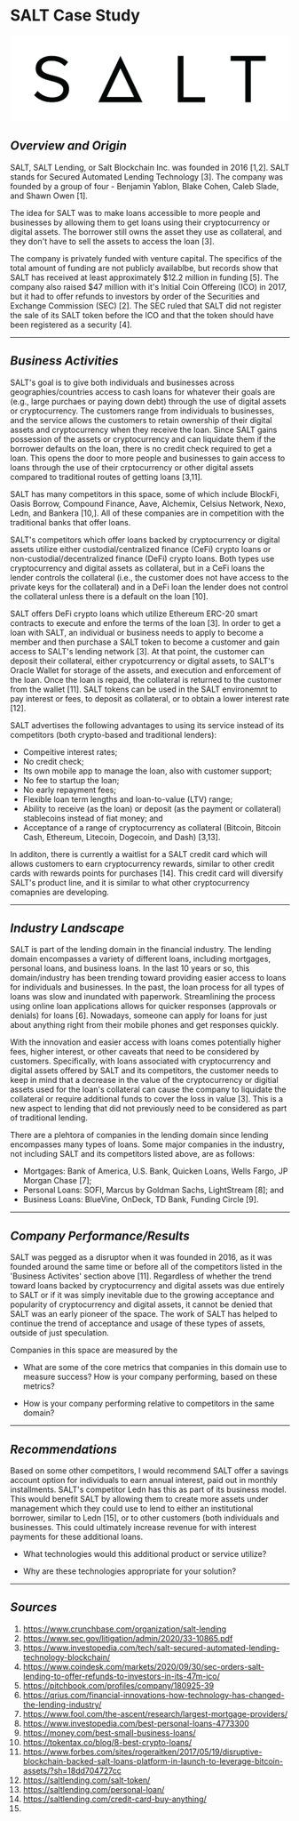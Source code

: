 # **SALT Case Study**

![Salt Image](salt.png)

## *Overview and Origin*

SALT, SALT Lending, or Salt Blockchain Inc. was founded in 2016 [1,2]. SALT stands for Secured Automated Lending Technology [3]. The company was founded by a group of four - Benjamin Yablon, Blake Cohen, Caleb Slade, and Shawn Owen [1].

The idea for SALT was to make loans accessible to more people and businesses by allowing them to get loans using their cryptocurrency or digital assets. The borrower still owns the asset they use as collateral, and they don't have to sell the assets to access the loan [3].

The company is privately funded with venture capital. The specifics of the total amount of funding are not publicly availablbe, but records show that SALT has received at least approximately $12.2 million in funding [5]. The company also raised $47 million with it's Initial Coin Offereing (ICO) in 2017, but it had to offer refunds to investors by order of the Securities and Exchange Commission (SEC) [2]. The SEC ruled that SALT did not register the sale of its SALT token before the ICO and that the token should have been registered as a security [4].

---

## *Business Activities*

SALT's goal is to give both individuals and businesses across geographies/countries access to cash loans for whatever their goals are (e.g., large purchaes or paying down debt) through the use of digital assets or cryptocurrency. The customers range from individuals to businesses, and the service allows the customers to retain ownership of their digital assets and cryptocurrency when they receive the loan. Since SALT gains possession of the assets or cryptocurrency and can liquidate them if the borrower defaults on the loan, there is no credit check required to get a loan. This opens the door to more people and businesses to gain access to loans through the use of their crptocurrency or other digital assets compared to traditional routes of getting loans [3,11].

SALT has many competitors in this space, some of which include BlockFi, Oasis Borrow, Compound Finance, Aave, Alchemix, Celsius Network, Nexo, Ledn, and Bankera [10,]. All of these companies are in competition with the traditional banks that offer loans.

SALT's competitors which offer loans backed by cryptocurrency or digital assets utilize either custodial/centralized finance (CeFi) crypto loans or non-custodial/decentralized finance (DeFi) crypto loans. Both types use cryptocurrency and digital assets as collateral, but in a CeFi loans the lender controls the collateral (i.e., the customer does not have access to the private keys for the collateral) and in a DeFi loan the lender does not control the collateral unless there is a default on the loan [10].

SALT offers DeFi crypto loans which utilize Ethereum ERC-20 smart contracts to execute and enfore the terms of the loan [3]. In order to get a loan with SALT, an individual or business needs to apply to become a member and then purchase a SALT token to become a customer and gain access to SALT's lending network [3]. At that point, the customer can deposit their collateral, either crypotcurrency or digital assets, to SALT's Oracle Wallet for storage of the assets, and execution and enforcement of the loan. Once the loan is repaid, the collateral is returned to the customer from the wallet [11]. SALT tokens can be used in the SALT environemnt to pay interest or fees, to deposit as collateral, or to obtain a lower interest rate [12].

SALT advertises the following advantages to using its service instead of its competitors (both crypto-based and traditional lenders):

* Compeitive interest rates;
* No credit check;
* Its own mobile app to manage the loan, also with customer support;
* No fee to startup the loan;
* No early repayment fees;
* Flexible loan term lengths and loan-to-value (LTV) range;
* Ability to receive (as the loan) or deposit (as the payment or collateral) stablecoins instead of fiat money; and
* Acceptance of a range of cryptocurrency as collateral (Bitcoin, Bitcoin Cash, Ethereum, Litecoin, Dogecoin, and Dash) [3,13].

In additon, there is currently a waitlist for a SALT credit card which will allows customers to earn cryptocurrency rewards, similar to other credit cards with rewards points for purchases [14]. This credit card will diversify SALT's product line, and it is similar to what other cryptocurrency comapnies are developing.

---

## *Industry Landscape*

SALT is part of the lending domain in the financial industry. The lending domain encompasses a variety of different loans, including mortgages, personal loans, and business loans. In the last 10 years or so, this domain/industry has been trending toward providing easier access to loans for individuals and businesses. In the past, the loan process for all types of loans was slow and inundated with paperwork. Streamlining the process using online loan applications allows for quicker responses (approvals or denials) for loans [6]. Nowadays, someone can apply for loans for just about anything right from their mobile phones and get responses quickly.

With the innovation and easier access with loans comes potentially higher fees, higher interest, or other caveats that need to be considered by customers. Specifically, with loans associated with cryptocurrency and digital assets offered by SALT and its competitors, the customer needs to keep in mind that a decrease in the value of the cryptocurrency or digitial assets used for the loan's collateral can cause the company to liquidate the collateral or require additional funds to cover the loss in value [3]. This is a new aspect to lending that did not previously need to be considered as part of traditional lending.

There are a plehtora of companies in the lending domain since lending encompasses many types of loans. Some major companies in the industry, not including SALT and its competitors listed above, are as follows:

* Mortgages: Bank of America, U.S. Bank, Quicken Loans, Wells Fargo, JP Morgan Chase [7];
* Personal Loans: SOFI, Marcus by Goldman Sachs, LightStream [8]; and
* Business Loans: BlueVine, OnDeck, TD Bank, Funding Circle [9].
---

## *Company Performance/Results*

SALT was pegged as a disruptor when it was founded in 2016, as it was founded around the same time or before all of the competitors listed in the 'Business Activites' section above [11]. Regardless of whether the trend toward loans backed by cryptocurrency and digital assets was due entirely to SALT or if it was simply inevitable due to the growing acceptance and popularity of cryptocurrency and digital assets, it cannot be denied that SALT was an early pioneer of the space. The work of SALT has helped to continue the trend of acceptance and usage of these types of assets, outside of just speculation.

Companies in this space are measured by the 

* What are some of the core metrics that companies in this domain use to measure success? How is your company performing, based on these metrics?

* How is your company performing relative to competitors in the same domain?

---

## *Recommendations*

Based on some other competitors, I would recommend SALT offer a savings account option for individuals to earn annual interest, paid out in monthly installments. SALT's competitor Ledn has this as part of its business model. This would benefit SALT by allowing them to create more assets under management which they could use to lend to either an institutional borrower, similar to Ledn [15], or to other customers (both individuals and businesses. This could ultimately increase revenue for with interest payments for these additional loans.


* What technologies would this additional product or service utilize?

* Why are these technologies appropriate for your solution?

---

## *Sources*
1. https://www.crunchbase.com/organization/salt-lending
2. https://www.sec.gov/litigation/admin/2020/33-10865.pdf
3. https://www.investopedia.com/tech/salt-secured-automated-lending-technology-blockchain/
4. https://www.coindesk.com/markets/2020/09/30/sec-orders-salt-lending-to-offer-refunds-to-investors-in-its-47m-ico/
5. https://pitchbook.com/profiles/company/180925-39
6. https://qrius.com/financial-innovations-how-technology-has-changed-the-lending-industry/
7. https://www.fool.com/the-ascent/research/largest-mortgage-providers/
8. https://www.investopedia.com/best-personal-loans-4773300
9. https://money.com/best-small-business-loans/
10. https://tokentax.co/blog/8-best-crypto-loans/
11. https://www.forbes.com/sites/rogeraitken/2017/05/19/disruptive-blockchain-backed-salt-loans-platform-in-launch-to-leverage-bitcoin-assets/?sh=18dd704727cc
12. https://saltlending.com/salt-token/
13. https://saltlending.com/personal-loan/
14. https://saltlending.com/credit-card-buy-anything/
15. 








